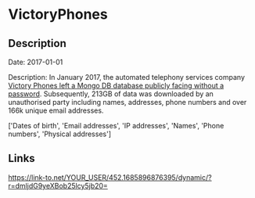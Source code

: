 # VictoryPhones

## Description

Date: 2017-01-01

Description:
In January 2017, the automated telephony services company <a href="http://www.zdnet.com/article/republican-polling-firm-hacked-exposing-donor-records/" target="_blank" rel="noopener">Victory Phones left a Mongo DB database publicly facing without a password</a>. Subsequently, 213GB of data was downloaded by an unauthorised party including names, addresses, phone numbers and over 166k unique email addresses.


['Dates of birth', 'Email addresses', 'IP addresses', 'Names', 'Phone numbers', 'Physical addresses']

## Links

https://link-to.net/YOUR_USER/452.1685896876395/dynamic/?r=dmljdG9yeXBob25lcy5jb20=